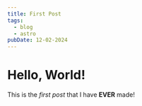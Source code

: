 ```yaml
---
title: First Post
tags:
  - blog
  - astro
pubDate: 12-02-2024
---
```



# Hello, World!

This is the *first post* that I have **EVER** made!
